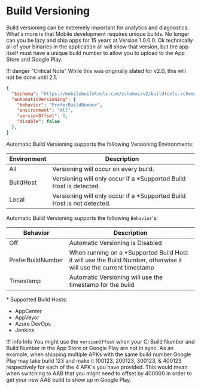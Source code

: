 # Build Versioning

Build versioning can be extremely important for analytics and diagnostics. What's more is that Mobile development requires unique builds. No longer can you be lazy and ship apps for 15 years at Version 1.0.0.0. Ok technically all of your binaries in the application all will show that version, but the app itself must have a unique build number to allow you to upload to the App Store and Google Play.

!!! danger "Critical Note"
    While this was originally slated for v2.0, this will not be done until 2.1.

```json
{
  "$schema": "https://mobilebuildtools.com/schemas/v2/buildtools.schema.json",
  "automaticVersioning": {
    "behavior": "PreferBuildNumber",
    "environment": "All",
    "versionOffset": 0,
    "disable": false
  },
}
```

Automatic Build Versioning supports the following Versioning Environments:

| Environment | Description |
| ----------- | ----------- |
| All | Versioning will occur on every build. |
| BuildHost | Versioning will only occur if a \*Supported Build Host is detected. |
| Local | Versioning will only occur if a \*Supported Build Host is not detected. |

Automatic Build Versioning supports the following `Behavior`'s:

| Behavior | Description |
| -------- | ----------- |
| Off | Automatic Versioning is Disabled |
| PreferBuildNumber | When running on a \*Supported Build Host it will use the Build Number, otherwise it will use the current timestamp |
| Timestamp | Automatic Versioning will use the timestamp for the build |

\* Supported Build Hosts:

  - AppCenter
  - AppVeyor
  - Azure DevOps
  - Jenkins

!!! info Info
    You might use the `versionOffset` when your CI Build Number and Build Number in the App Store or Google Play are not in sync. As an example, when shipping multiple APKs with the same build number Google Play may take build 123 and make it 100123, 200123, 300123, & 400123 respectively for each of the 4 APK's you have provided. This would mean when switching to AAB that you might need to offset by 400000 in order to get your new AAB build to show up in Google Play.